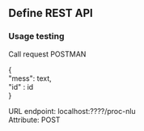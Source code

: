 ## Define REST API

### Usage testing

Call request POSTMAN


{\
    "mess": text,\
    "id" : id\
}

URL endpoint: localhost:????/proc-nlu\
Attribute: POST
